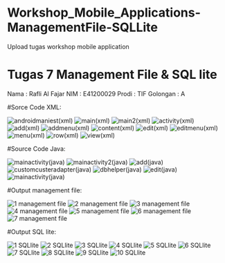 # Workshop_Mobile_Applications-ManagementFile-SQLLite
Upload tugas workshop mobile application
# Tugas 7 Management File & SQL lite


Nama : Rafli Al Fajar
NIM : E41200029
Prodi : TIF
Golongan : A

#Sorce Code XML:


![androidmaniest(xml)](https://user-images.githubusercontent.com/75103755/138563804-ac79746e-9f05-4754-a864-2300716f4c2f.PNG)
![main(xml)](https://user-images.githubusercontent.com/75103755/138563806-22f7d4dc-a1e1-4e6b-b1f5-710f6ae1eedd.PNG)
![main2(xml)](https://user-images.githubusercontent.com/75103755/138563807-3b9cfcbc-3767-4fd8-8827-da77fe9b92d9.PNG)
![activity(xml)](https://user-images.githubusercontent.com/75103755/138563838-1483cb6f-b704-49dd-89f4-158a423b0bf8.PNG)
![add(xml)](https://user-images.githubusercontent.com/75103755/138563842-36c8aee7-2de9-41eb-a433-605b8922d1e9.PNG)
![addmenu(xml)](https://user-images.githubusercontent.com/75103755/138563843-72cb41b3-49c3-4c60-bf36-ea5e601fa41c.PNG)
![content(xml)](https://user-images.githubusercontent.com/75103755/138563844-f831e22c-ace5-4c0e-9f8c-f428dc438b08.PNG)
![edit(xml)](https://user-images.githubusercontent.com/75103755/138563849-f3effddb-296c-434b-a5f6-16286ef232c4.PNG)
![editmenu(xml)](https://user-images.githubusercontent.com/75103755/138563850-6b2e3f4d-4c57-42db-9205-4d4919e445d5.PNG)
![menu(xml)](https://user-images.githubusercontent.com/75103755/138563853-60ac730e-8056-4915-9300-e113738d6568.PNG)
![row(xml)](https://user-images.githubusercontent.com/75103755/138563855-74166d02-29de-47cc-bb8c-e6d13fe4c0ef.PNG)
![view(xml)](https://user-images.githubusercontent.com/75103755/138563856-8b11bd49-fc75-4c73-a4c8-750ff7cb6dbf.PNG)


#Source Code Java:


![mainactivity(java)](https://user-images.githubusercontent.com/75103755/138563809-69b2489f-1d1b-45d3-a4aa-7063e8dd7b37.PNG)
![mainactivity2(java)](https://user-images.githubusercontent.com/75103755/138563810-ac52616e-2940-4540-b6fd-fe59f67ec0b1.PNG)
![add(java)](https://user-images.githubusercontent.com/75103755/138563841-3df2e721-5ca2-4356-906b-8e4154b3b94e.PNG)
![customcusteradapter(java)](https://user-images.githubusercontent.com/75103755/138563846-e73fe76b-4d00-48d5-9c4b-aeeb794f4633.PNG)
![dbhelper(java)](https://user-images.githubusercontent.com/75103755/138563847-3ced1202-0241-43de-b8b4-a3f637aea610.PNG)
![edit(java)](https://user-images.githubusercontent.com/75103755/138563848-6ce12ab8-fc46-4df7-97c6-aff933c43bf2.PNG)
![mainactivity(java)](https://user-images.githubusercontent.com/75103755/138563852-e106c1f2-b3f8-465e-9eb1-9d4001438423.PNG)


#Output management file:


![1 management file](https://user-images.githubusercontent.com/75103755/138563914-4d7cdbf7-b4e7-42c0-a779-0e725d4ba350.jpg)
![2 management file](https://user-images.githubusercontent.com/75103755/138563917-439d2011-7d01-4355-aea0-3ecbf9a634c3.jpg)
![3 management file](https://user-images.githubusercontent.com/75103755/138563920-a2c58e90-2f24-43fc-aabe-0318ba068491.jpg)
![4 management file](https://user-images.githubusercontent.com/75103755/138563925-771342fc-5edc-4f3e-a929-3fcbf8b14180.jpg)
![5 management file](https://user-images.githubusercontent.com/75103755/138563928-6209be59-177a-4d8f-acfc-76c2ccd08eb5.jpg)
![6 management file](https://user-images.githubusercontent.com/75103755/138563930-a84a9082-bab2-40af-ada0-ed9c1ef50e69.jpg)
![7 management file](https://user-images.githubusercontent.com/75103755/138563933-d654a3ca-5acc-4b0b-90ef-71a968776e01.jpg)


#Output SQL lite:


![1 SQLlite](https://user-images.githubusercontent.com/75103755/138563916-e5d14a9d-cbc0-4c3a-8702-0d1556ec9361.jpg)
![2 SQLlite](https://user-images.githubusercontent.com/75103755/138563918-b1a8f4ea-a81b-44e0-9d84-f39696c113bc.jpg)
![3 SQLlite](https://user-images.githubusercontent.com/75103755/138563922-83c431ed-2dfd-44a9-8ae2-cb4746c56877.jpg)
![4 SQLlite](https://user-images.githubusercontent.com/75103755/138563926-99ae510a-931f-4171-baff-f983450e911d.jpg)
![5 SQLlite](https://user-images.githubusercontent.com/75103755/138563929-d0420dc2-db21-4488-8837-5883999d15d6.jpg)
![6 SQLlite](https://user-images.githubusercontent.com/75103755/138563932-862b3582-4efe-420e-b066-5fe361ac9fd7.jpg)
![7 SQLlite](https://user-images.githubusercontent.com/75103755/138563935-8ce93d3a-1f93-486a-ba5b-e622ff56f419.jpg)
![8 SQLlite](https://user-images.githubusercontent.com/75103755/138563936-dd598185-3afd-4056-be65-7ac9e21a07a4.jpg)
![9 SQLlite](https://user-images.githubusercontent.com/75103755/138563937-a2a847ce-3dff-4147-b724-3f91bbfda4df.jpg)
![10 SQLlite](https://user-images.githubusercontent.com/75103755/138563939-82a49326-bca1-47e4-a506-d5634c85ca1c.jpg)
